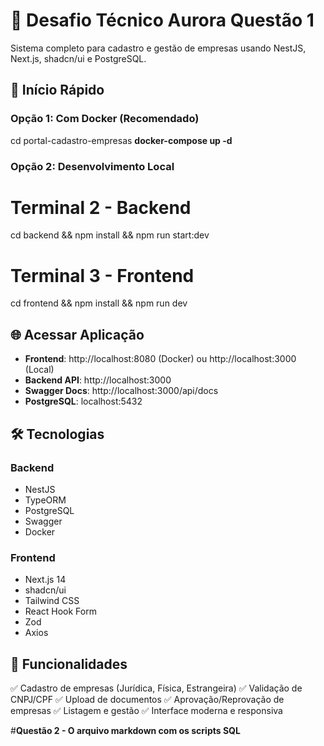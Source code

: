 # 🏢 Desafio Técnico Aurora Questão 1

Sistema completo para cadastro e gestão de empresas usando NestJS, Next.js, shadcn/ui e PostgreSQL.

## 🚀 Início Rápido

### Opção 1: Com Docker (Recomendado)

cd portal-cadastro-empresas
**docker-compose up -d**

### Opção 2: Desenvolvimento Local

# Terminal 2 - Backend

cd backend && npm install && npm run start:dev

# Terminal 3 - Frontend

cd frontend && npm install && npm run dev

## 🌐 Acessar Aplicação

- **Frontend**: http://localhost:8080 (Docker) ou http://localhost:3000 (Local)
- **Backend API**: http://localhost:3000
- **Swagger Docs**: http://localhost:3000/api/docs
- **PostgreSQL**: localhost:5432

## 🛠️ Tecnologias

### Backend

- NestJS
- TypeORM
- PostgreSQL
- Swagger
- Docker

### Frontend

- Next.js 14
- shadcn/ui
- Tailwind CSS
- React Hook Form
- Zod
- Axios

## 📝 Funcionalidades

✅ Cadastro de empresas (Jurídica, Física, Estrangeira)
✅ Validação de CNPJ/CPF
✅ Upload de documentos
✅ Aprovação/Reprovação de empresas
✅ Listagem e gestão
✅ Interface moderna e responsiva

#**Questão 2 - O arquivo markdown com os scripts SQL**
